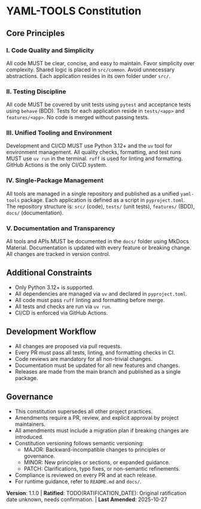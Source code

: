
<!--
Sync Impact Report
Version change: 1.0.0 → 1.1.0
Modified principles: All (template → concrete)
Added sections: None
Removed sections: None
Templates requiring updates: plan-template.md (✅), spec-template.md (✅), tasks-template.md (✅)
Follow-up TODOs: TODO(RATIFICATION_DATE): Original ratification date unknown, needs confirmation.
-->

# YAML-TOOLS Constitution


## Core Principles

### I. Code Quality and Simplicity
All code MUST be clear, concise, and easy to maintain. Favor simplicity over complexity. Shared logic is placed in `src/common`. Avoid unnecessary abstractions. Each application resides in its own folder under `src/`.

### II. Testing Discipline
All code MUST be covered by unit tests using `pytest` and acceptance tests using `behave` (BDD). Tests for each application reside in `tests/<app>` and `features/<app>`. No code is merged without passing tests.

### III. Unified Tooling and Environment
Development and CI/CD MUST use Python 3.12+ and the `uv` tool for environment management. All quality checks, formatting, and test runs MUST use `uv run` in the terminal. `ruff` is used for linting and formatting. GitHub Actions is the only CI/CD system.

### IV. Single-Package Management
All tools are managed in a single repository and published as a unified `yaml-tools` package. Each application is defined as a script in `pyproject.toml`. The repository structure is: `src/` (code), `tests/` (unit tests), `features/` (BDD), `docs/` (documentation).

### V. Documentation and Transparency
All tools and APIs MUST be documented in the `docs/` folder using MkDocs Material. Documentation is updated with every feature or breaking change. All changes are tracked in version control.


## Additional Constraints

- Only Python 3.12+ is supported.
- All dependencies are managed via `uv` and declared in `pyproject.toml`.
- All code must pass `ruff` linting and formatting before merge.
- All tests and checks are run via `uv run`.
- CI/CD is enforced via GitHub Actions.


## Development Workflow

- All changes are proposed via pull requests.
- Every PR must pass all tests, linting, and formatting checks in CI.
- Code reviews are mandatory for all non-trivial changes.
- Documentation must be updated for all new features and changes.
- Releases are made from the main branch and published as a single package.


## Governance

- This constitution supersedes all other project practices.
- Amendments require a PR, review, and explicit approval by project maintainers.
- All amendments must include a migration plan if breaking changes are introduced.
- Constitution versioning follows semantic versioning:
	- MAJOR: Backward-incompatible changes to principles or governance.
	- MINOR: New principles or sections, or expanded guidance.
	- PATCH: Clarifications, typo fixes, or non-semantic refinements.
- Compliance is reviewed on every PR and at each release.
- For runtime guidance, refer to `README.md` and `docs/`.


**Version**: 1.1.0 | **Ratified**: TODO(RATIFICATION_DATE): Original ratification date unknown, needs confirmation. | **Last Amended**: 2025-10-27
